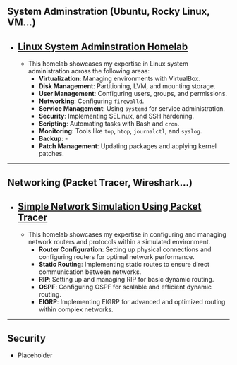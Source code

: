 ## System Adminstration (Ubuntu, Rocky Linux, VM...)

- ## [Linux System Adminstration Homelab](Linux/Linux.md)
  - This homelab showcases my expertise in Linux system administration across the following areas:
    - **Virtualization**: Managing environments with VirtualBox.
    - **Disk Management**: Partitioning, LVM, and mounting storage.
    - **User Management**: Configuring users, groups, and permissions.
    - **Networking**: Configuring `firewalld`.
    - **Service Management**: Using `systemd` for service administration.
    - **Security**: Implementing SELinux, and SSH hardening.
    - **Scripting**: Automating tasks with Bash and `cron`.
    - **Monitoring**: Tools like `top`, `htop`, `journalctl`, and `syslog`.
    - **Backup**: -
    - **Patch Management**: Updating packages and applying kernel patches.


___

## Networking (Packet Tracer, Wireshark...) 
  - ## [Simple Network Simulation Using Packet Tracer](PacketTracer/PacketTracer.md)
    - This homelab showcases my expertise in configuring and managing network routers and protocols within a simulated environment. 
      - **Router Configuration**: Setting up physical connections and configuring routers for optimal network performance.  
      - **Static Routing**: Implementing static routes to ensure direct communication between networks.  
      - **RIP**: Setting up and managing RIP for basic dynamic routing.  
      - **OSPF**: Configuring OSPF for scalable and efficient dynamic routing.  
      - **EIGRP**: Implementing EIGRP for advanced and optimized routing within complex networks.


___

## Security
  - Placeholder
